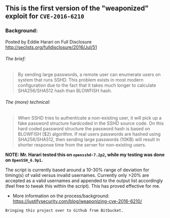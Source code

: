## This is the first version of the "weaponized" exploit for `CVE-2016-6210`

### Background:
Posted by Eddie Harari on Full Disclosure 
http://seclists.org/fulldisclosure/2016/Jul/51

###### The brief:
>By sending large passwords, a remote user can enumerate users on system that runs SSHD. This problem exists in most 
modern configuration due to the fact that it takes much longer to calculate SHA256/SHA512 hash than BLOWFISH hash.

###### The (more) technical:
>When SSHD tries to authenticate a non-existing user, it will pick up a fake password structure hardcoded in the SSHD 
source code. On this hard coded  password  structure  the password hash is based on BLOWFISH ($2) algorithm.
If real users passwords are hashed using SHA256/SHA512, then sending large passwords (10KB) will result in shorter 
response time from the server for non-existing users.

**NOTE: Mr. Harari tested this on `opensshd-7.2p2`, while my testing was done on  `OpenSSH_6.9p1`.** 

The script is currently based around a 10-30% range of deviation for timing(s) of valid versus invalid usernames. Currently only >20% are accepted as a valid usernames and appended to the output list accordingly (feel free to tweak this within the script). This has proved effective for me.

* More information on the process/background: https://justifysecurity.com/blog/weaponizing-cve-2016-6210/

`Bringing this project over to Github from Bitbucket.`
